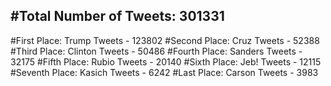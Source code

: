 #Total Number of Tweets: 301331 
---
#First Place: Trump Tweets - 123802
#Second Place: Cruz Tweets - 52388
#Third Place: Clinton Tweets - 50486
#Fourth Place: Sanders Tweets - 32175
#Fifth Place: Rubio Tweets - 20140
#Sixth Place: Jeb! Tweets - 12115
#Seventh Place: Kasich Tweets - 6242
#Last Place: Carson Tweets - 3983
